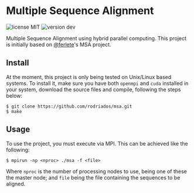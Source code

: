 # Multiple Sequence Alignment
![license MIT](https://img.shields.io/badge/license-MIT-lightgrey.svg)
![version dev](https://img.shields.io/badge/version-dev-orange.svg)

Multiple Sequence Alignment using hybrid parallel computing. This project is initially based on
[@ferlete](https://github.com/ferlete)'s MSA project.

## Install

At the moment, this project is only being tested on Unix/Linux based systems. To install it, make sure you have both
`openmpi` and `cuda` installed in your system, download the source files and compile, following the steps below:

```
$ git clone https://github.com/rodriados/msa.git
$ make
```

## Usage

To use the project, you must execute via MPI. This can be achieved like the following:

```
$ mpirun -np <nproc> ./msa -f <file>
```

Where `nproc` is the number of processing nodes to use, being one of these the master node; and `file` being
the file containing the sequences to be aligned.